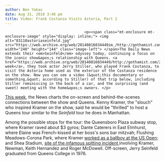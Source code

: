 ```yaml
---
author: Ben Yakas
date: Aug 31, 2010 3:46 pm
title: Video: Frank Costanza Visits Astoria, Part 2
---
```


	
										<p><span class="mt-enclosure mt-enclosure-image" style="display: inline;"> <img alt="83110astoriaseinfeld.jpg" src="https://web.archive.org/web/20140816034449im_/http://gothamist.com/attachments/byakas/83110astoriaseinfeld.jpg" width="240" height="144" class="image-left"> </span>The Daily News extends their <em>Seinfeld</em> odyssey today, continuing a focus on the iconic show&apos;s relationship with Queens. <a href="https://web.archive.org/web/20140816034449/http://gothamist.com/2010/08/23/frank_costanza_visits_astoria.php">Last week</a>, they took actor Jerry Stiller, who played Frank Costanza, to visit the Astoria home used as the exterior of the Costanza residence on the show. Now you can see a video (&quot;this documentary or something,&quot; according to Stiller) of that trip below, including Stiller reminiscing in the back of a car, and the surprising (and sweet) meeting with the home&apos;s owners. </p>

<p><a href="https://web.archive.org/web/20140816034449/http://www.nydailynews.com/ny_local/queens/2010/08/31/2010-08-31_seinfeld_loved_manhattan_but_had_its_share_of_queens_cameos.html">This week</a>, the News charts the on-screen and behind-the-scenes connections between the show and Queens. Kenny Kramer, the &quot;slouch&quot; who inspired Kramer on the show, said he would be &quot;thrilled&quot; to host a Queens tour similar to the <em>Seinfeld</em> tour he does in Manhattan. </p>

<p>Among the possible stops for the tour: the Queensboro Plaza subway stop, where Kramer raved about $3 gyros; Dante Caterers in East Elmhurst, where Elaine was French-kissed at her boss&apos;s sons bar mitzvah; Flushing Meadows-Corona Park, where Kramer <a href="https://web.archive.org/web/20140816034449/http://gothamist.com/2007/07/01/ball_boy_tryout.php">worked as a ballboy at the US Open</a>; and Shea Stadium, <a href="https://web.archive.org/web/20140816034449/http://www.youtube.com/watch?v=Gcaq4ElAJrE">site of the infamous spitting incident </a>involving Kramer, Newman, Keith Hernandez and Roger McDowell. Off-screen, Jerry Seinfeld graduated from Queens College in 1976. </p>					
										
									
				